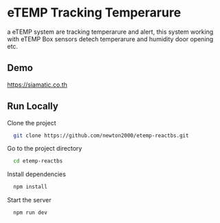 
# eTEMP Tracking Temperarure

a eTEMP system are tracking temperarure and alert, this system working with eTEMP Box sensors detech temperarure and humidity door opening etc.


## Demo

https://siamatic.co.th

## Run Locally

Clone the project

```bash
  git clone https://github.com/newton2000/etemp-reactbs.git
```

Go to the project directory

```bash
  cd etemp-reactbs
```

Install dependencies

```bash
  npm install
```

Start the server

```bash
  npm run dev
```